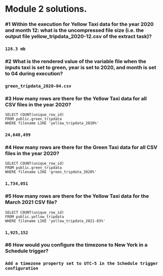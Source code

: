 # Module 2 solutions. 

### #1 Within the execution for Yellow Taxi data for the year 2020 and month 12: what is the uncompressed file size (i.e. the output file yellow_tripdata_2020-12.csv of the extract task)?

### `128.3 mb`

### #2 What is the rendered value of the variable file when the inputs taxi is set to green, year is set to 2020, and month is set to 04 during execution?

### `green_tripdata_2020-04.csv`

### #3 How many rows are there for the Yellow Taxi data for all CSV files in the year 2020?

```
SELECT COUNT(unique_row_id)
FROM public.green_tripdata
WHERE filename LIKE 'yellow_tripdata_2020%'
```
### `24,648,499`

### #4 How many rows are there for the Green Taxi data for all CSV files in the year 2020?

```
SELECT COUNT(unique_row_id)
FROM public.green_tripdata
WHERE filename LIKE 'green_tripdata_2020%'
```

### `1,734,051`

### #5 How many rows are there for the Yellow Taxi data for the March 2021 CSV file?

```
SELECT COUNT(unique_row_id)
FROM public.yellow_tripdata
WHERE filename LIKE 'yellow_tripdata_2021-03%'
```

### `1,925,152`

### #6 How would you configure the timezone to New York in a Schedule trigger?

### `Add a timezone property set to UTC-5 in the Schedule trigger configuration`